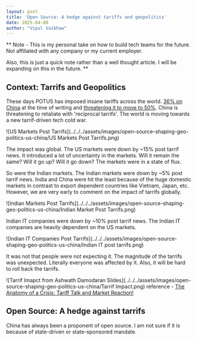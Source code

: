 ```yaml
---
layout: post
title: 'Open Source: A hedge against tariffs and geopolitics'
date: 2025-04-08
author: "Vipul Vaibhaw"
---
```

**
Note - This is my personal take on how to build tech teams for the future. Not affiliated with any company or my current employer.

Also, this is just a quick note rather than a well thought article. I will be expanding on this in the future.
**

## Context: Tarrifs and Geopolitics

These days POTUS has imposed insane tariffs across the world. [36% on China](https://en.wikipedia.org/wiki/Tariffs_in_the_second_Trump_administration) at the time of writing and [threatening it to move to 50%](https://timesofindia.indiatimes.com/world/china/mistake-on-top-of-a-mistake-china-hits-back-at-trumps-additional-50-tariff-threat/articleshow/120080164.cms). China is threatening to retaliate with 'reciprocal tarrifs'. The world is moving towards a new tarrif-driven tech cold war.

![US Markets Post Tarrifs](../../../assets/images/open-source-shaping-geo-politics-us-china/US Markets Post Tarrifs.png)

The impact was global. The US markets were down by ~15% post tarrif news. It introduced a lot of uncertainty in the markets. Will it remain the same? Will it go up? Will it go down? The markets were in a state of flux.

So were the Indian markets. The Indian markets were down by ~5% post tarrif news. India and China were hit the least because of the huge domestic markets in contrast to export dependent countries like Vietnam, Japan, etc. However, we are very early to comment on the impact of tarrifs globally.

![Indian Markets Post Tarrifs](../../../assets/images/open-source-shaping-geo-politics-us-china/Indian Market Post Tarrifs.png)

Indian IT companies were down by ~10% post tarrif news. The Indian IT companies are heavily dependent on the US markets.

![Indian IT Companies Post Tarrifs](../../../assets/images/open-source-shaping-geo-politics-us-china/Indian IT post tarrifs.png)

It was not that people were not expecting it. The magnitude of the tarrifs was unexpected. Literally everyone was affected by it. Also, it will be hard to roll back the tarrifs.

![Tarrif Imapct from Ashwath Damodaran Slides](../../../assets/images/open-source-shaping-geo-politics-us-china/Tarrif Impact.png)
reference - [The Anatomy of a Crisis: Tariff Talk and Market Reaction!](https://www.youtube.com/watch?v=IzZ-P26eyFQ&t=9s)

## Open Source: A hedge against tarrifs

China has always been a proponent of open source. I am not sure if it is because of state-driven or state-sponsored mandate.


